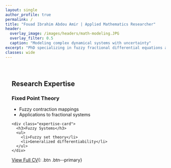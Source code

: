 ```yaml
---
layout: single
author_profile: true
permalink: /
title: "Fouad Ibrahim Abdou Amir | Applied Mathematics Researcher"
header:
  overlay_image: /images/headers/math-modeling.JPG
  overlay_filter: 0.5
  caption: "Modeling complex dynamical systems with uncertainty"
excerpt: "PhD specializing in fuzzy fractional differential equations and their applications to AI and dynamical systems."
classes: wide
---
```


<style>
/* Prevent overlap with sidebar */
.main-content {
  margin-left: 300px; /* Matches sidebar width */
  padding: 20px;
}

/* Responsive adjustment */
@media screen and (max-width: 1024px) {
  .main-content {
    margin-left: 0;
  }
}

/* Header image containment */
.page__hero--overlay {
  padding: 8em 0; /* Adjust height */
  margin-bottom: 2em;
}
</style>

<div class="main-content">
  
  ## Research Expertise

  <div class="expertise-grid">
    <div class="expertise-card">
      <h3>Fixed Point Theory</h3>
      <ul>
        <li>Fuzzy contraction mappings</li>
        <li>Applications to fractional systems</li>
      </ul>
    </div>
    
    <div class="expertise-card">
      <h3>Fuzzy Systems</h3>
      <ul>
        <li>Fuzzy set theory</li>
        <li>Generalized differentiability</li>
      </ul>
    </div>
  </div>

  [View Full CV](/cv/){: .btn .btn--primary}
</div>
